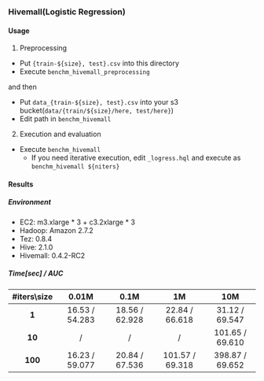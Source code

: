 ### Hivemall(Logistic Regression)

#### Usage

1. Preprocessing
  * Put `{train-${size}, test}.csv` into this directory
  * Execute `benchm_hivemall_preprocessing`

  and then

  * Put `data_{train-${size}, test}.csv` into your s3 bucket(`data/{train/${size}/here, test/here}`)
  * Edit path in `benchm_hivemall`

2. Execution and evaluation
  * Execute `benchm_hivemall`
    * If you need iterative execution, edit `_logress.hql` and execute as `benchm_hivemall ${niters}`


#### Results

##### Environment
  * EC2: m3.xlarge \* 3 + c3.2xlarge \* 3
  * Hadoop: Amazon 2.7.2
  * Tez: 0.8.4
  * Hive: 2.1.0
  * Hivemall: 0.4.2-RC2

##### Time[sec] / AUC

|#iters\size|0.01M|0.1M|1M|10M|
|:--:|:--:|:--:|:--:|:--:|
|**1**|16.53 / 54.283|18.56 / 62.928|22.84 / 66.618|31.12 / 69.547|
|**10**|/|/|/|101.65 / 69.610|
|**100**|16.23 / 59.077|20.84 / 67.536|101.57 / 69.318|398.87 / 69.652|
